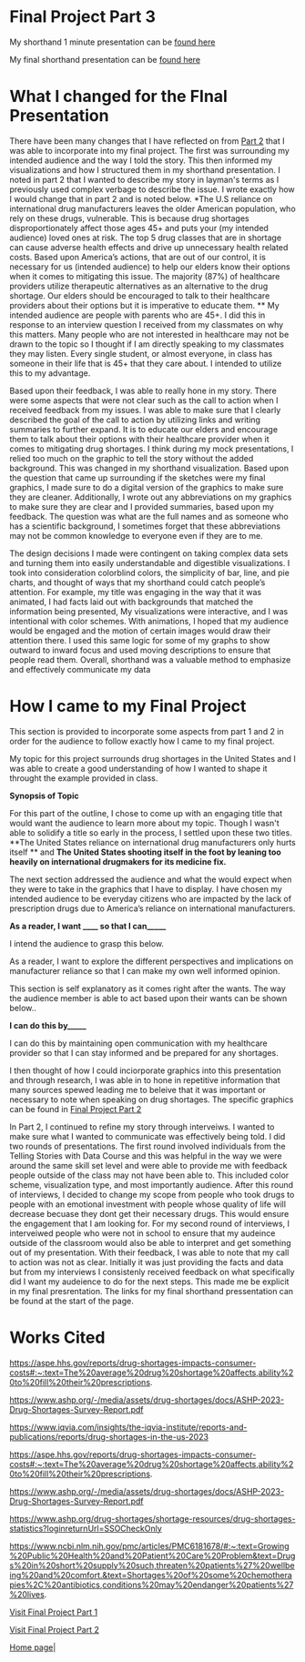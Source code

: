 # Final Project Part 3

My shorthand 1 minute presentation can be [found here](https://carnegiemellon.shorthandstories.com/generational-rx/index.html)

My final shorthand presentation can be [found here](https://carnegiemellon.shorthandstories.com/final-generational-rx/index.html)

# What I changed for the FInal Presentation 


There have been many changes that I have reflected on from [Part 2](https://haleena426.github.io/Phillips-Haleena-Portfolio/final_project_Haleena_2.html) that I was able to incorporate into my final project. The first was surrounding my intended audience and the way I told the story. This then informed my visualizations and how I structured them in my shorthand presentation. I noted in part 2 that I wanted to describe my story in layman's terms as I previously used complex verbage to describe the issue. I wrote exactly how I would change that in part 2 and is noted below. 
*The U.S reliance on international drug manufacturers leaves the older American population, who rely on these drugs, vulnerable. This is because drug shortages disproportionately  affect those ages 45+ and puts your (my intended audience) loved ones at risk. The top 5 drug classes that are in shortage can cause adverse health effects and drive up unnecessary health related costs. Based upon America’s actions, that are out of our control, it is necessary for us (intended audience) to help our elders know their options when it comes to mitigating this issue. The majority (87%) of healthcare providers utilize therapeutic alternatives as an alternative to the drug shortage. Our elders should be encouraged to talk to their healthcare providers about their options but it is imperative to educate them. 
** My intended audience are people with parents who are 45+. I did this in response to an interview question I received from my classmates on why this matters. Many people who are not interested in healthcare may not be drawn to the topic so I thought if I am directly speaking to my classmates they may listen. Every single student, or almost everyone, in class has someone in their life that is 45+ that they care about. I intended to utilize this to my advantage. 

Based upon their feedback, I was able to really hone in my story. There were some aspects that were not clear such as the call to action when I received feedback from my issues. I was able to  make sure that I clearly described the goal of the call to action by utilizing links and writing summaries to further expand. It is to educate our elders and encourage them to talk about their options with their healthcare provider when it comes to mitigating drug shortages. I think during my mock presentations, I relied too much on the graphic to tell the story without the added background. This was changed in my shorthand visualization. Based upon the question that came up surrounding if the sketches were my final graphics, I made sure to do a digital version of the graphics to make sure they are cleaner. Additionally, I wrote out any abbreviations on my graphics to make sure they are clear and I provided summaries, based upon my feedback. The question was what are the full names and as someone who has a scientific background, I sometimes forget that these abbreviations may not be common knowledge to everyone even if they are to me. 

The design decisions I made were contingent on taking complex data sets and turning them into easily understandable and digestible visualizations. I took into consideration colorblind colors, the simplicity of bar, line, and pie charts, and thought of ways that my shorthand could catch people’s attention. For example, my title was engaging in the way that it was animated, I had facts laid out with backgrounds that matched the information being presented, My visualizations were interactive, and I was intentional with color schemes. With animations, I hoped that my audience would be engaged and the motion of certain images would draw their attention there. I used this same logic for some of my graphs to show outward to inward focus and used moving descriptions to ensure that people read them. Overall, shorthand was a valuable method to emphasize and effectively communicate my data

# How I came to my Final Project

This section is provided to incorporate some aspects from part 1 and 2 in order for the audience to follow exactly how I came to my final project. 

My topic for this project surrounds drug shortages in the United States and I was able to create a good understanding of how I wanted to shape it throught the example provided in class. 

**Synopsis of Topic**

For this part of the outline, I chose to come up with an engaging title that would want the audience to learn more about my topic. Though I wasn't able to solidify a title so early in the process, I settled upon these two titles. **The United States reliance on international drug manufacturers only hurts itself ** and **The United States shooting itself in the foot by leaning too heavily on international drugmakers for its medicine fix.**

The next section addressed the audience and what the would expect when they were to take in the graphics that I have to display. I have chosen my intended audience to be everyday citizens who are impacted by the lack of prescription drugs due to America’s reliance on international manufacturers. 

**As a reader, I want ____ so that I can_____**

I intend the audience to grasp this below.

As a reader, I want to explore the different perspectives and implications on manufacturer reliance so that I can make my own well informed opinion. 

This section is self explanatory as it comes right after the wants. The way the audience member is able to act based upon their wants can be shown below.. 

**I can do this by_____**

I can do this by maintaining open communication with my healthcare provider so that I can stay informed and be prepared for any shortages. 

I then thought of how I could inciorporate graphics into this presentation and through research, I was able in to hone in repetitive information that many sources spewed leading me to beleive that it was important or necessary to note when speaking on drug shortages. The specific graphics can be found in [Final Project Part 2](https://haleena426.github.io/Phillips-Haleena-Portfolio/final_project_Haleena_2.html)

In Part 2, I continued to refine my story through interveiws. I wanted to make sure what I wanted to communicate was effectively being told. I did two rounds of presentations. The first round involved individuals from the Telling Stories with Data Course and this was helpful in the way we were around the same skill set level and were able to provide me with feedback people outside of the class may not have been able to. This included color scheme, visualization type, and most importantly audience. After this round of interviews, I decided to change my scope from people who took drugs to people with an emotional investment with people whose quality of life will decrease becuase they dont get their necessary drugs. This would ensure the engagement that I am looking for. For my second round of interviews, I interveiwed people who were not in school to ensure that my audeince outside of the classroom would also be able to interpret and get something out of my presentation. With their feedback, I was able to note that my call to action was not as clear. Initially it was just providing the facts and data but from my interviews I consistenly received feedback on what specifically did I want my audeience to do for the next steps. This made me be explicit in my final presrentation. The links for my final shorthand pressentation can be found at the start of the page. 

# Works Cited

https://aspe.hhs.gov/reports/drug-shortages-impacts-consumer-costs#:~:text=The%20average%20drug%20shortage%20affects,ability%20to%20fill%20their%20prescriptions.

https://www.ashp.org/-/media/assets/drug-shortages/docs/ASHP-2023-Drug-Shortages-Survey-Report.pdf

https://www.iqvia.com/insights/the-iqvia-institute/reports-and-publications/reports/drug-shortages-in-the-us-2023

https://aspe.hhs.gov/reports/drug-shortages-impacts-consumer-costs#:~:text=The%20average%20drug%20shortage%20affects,ability%20to%20fill%20their%20prescriptions.

https://www.ashp.org/-/media/assets/drug-shortages/docs/ASHP-2023-Drug-Shortages-Survey-Report.pdf

https://www.ashp.org/drug-shortages/shortage-resources/drug-shortages-statistics?loginreturnUrl=SSOCheckOnly

https://www.ncbi.nlm.nih.gov/pmc/articles/PMC6181678/#:~:text=Growing%20Public%20Health%20and%20Patient%20Care%20Problem&text=Drugs%20in%20short%20supply%20such,threaten%20patients%27%20wellbeing%20and%20comfort.&text=Shortages%20of%20some%20chemotherapies%2C%20antibiotics,conditions%20may%20endanger%20patients%27%20lives.


[Visit Final Project Part 1](https://haleena426.github.io/Phillips-Haleena-Portfolio/final_project_Haleena.html)

[Visit Final Project Part 2](https://haleena426.github.io/Phillips-Haleena-Portfolio/final_project_Haleena_2.html)

[Home page](https://haleena426.github.io/Phillips-Haleena-Portfolio/)|

